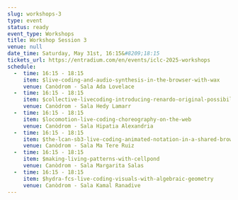 ```yaml
---
slug: workshops-3
type: event
status: ready
event_type: Workshops
title: Workshop Session 3
venue: null
date_time: Saturday, May 31st, 16:15&#8209;18:15
tickets_url: https://entradium.com/en/events/iclc-2025-workshops
schedule:
  -  time: 16:15 - 18:15
     item: $live-coding-and-audio-synthesis-in-the-browser-with-wax
     venue: Canòdrom - Sala Ada Lovelace
  -  time: 16:15 - 18:15
     item: $collective-livecoding-introducing-renardo-original-possibilities
     venue: Canòdrom - Sala Hedy Lamarr
  -  time: 16:15 - 18:15
     item: $locomotion-live-coding-choreography-on-the-web
     venue: Canòdrom - Sala Hipatia Alexandria
  -  time: 16:15 - 18:15
     item: $the-lcan-sb3-live-coding-animated-notation-in-a-shared-browser
     venue: Canòdrom - Sala Ma Tere Ruiz
  -  time: 16:15 - 18:15
     item: $making-living-patterns-with-cellpond
     venue: Canòdrom - Sala Margarita Salas
  -  time: 16:15 - 18:15
     item: $hydra-fcs-live-coding-visuals-with-algebraic-geometry
     venue: Canòdrom - Sala Kamal Ranadive
---
```

